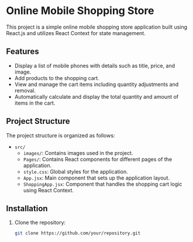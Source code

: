 # Online Mobile Shopping Store

This project is a simple online mobile shopping store application built using React.js and utilizes React Context for state management.

## Features

- Display a list of mobile phones with details such as title, price, and image.
- Add products to the shopping cart.
- View and manage the cart items including quantity adjustments and removal.
- Automatically calculate and display the total quantity and amount of items in the cart.

## Project Structure

The project structure is organized as follows:

- `src/`
  - `images/`: Contains images used in the project.
  - `Pages/`: Contains React components for different pages of the application.
  - `style.css`: Global styles for the application.
  - `App.jsx`: Main component that sets up the application layout.
  - `ShoppingApp.jsx`: Component that handles the shopping cart logic using React Context.

## Installation

1. Clone the repository:

   ```bash
   git clone https://github.com/your/repository.git
